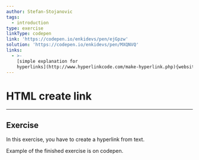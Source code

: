 ```yaml
---
author: Stefan-Stojanovic
tags:
  - introduction
type: exercise
linkType: codepen
link: 'https://codepen.io/enkidevs/pen/ejGpzw'
solution: 'https://codepen.io/enkidevs/pen/MXQNVQ'
links:
  - >-
    [simple explanation for
    hyperlinks](http://www.hyperlinkcode.com/make-hyperlink.php){website}
---
```


# HTML create link


---

## Exercise

In this exercise, you have to create a hyperlink from text.

Example of the finished exercise is on codepen.
 
